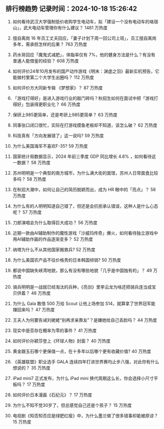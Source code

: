 
## 排行榜趋势 记录时间：2024-10-18 15:26:42
  
  1. 如何看待武汉大学强制低价收购学生电动车，拟「建设一个没有电动车的珞珈山」，武大电动车管理你有什么建议？ 1481 万热度
    
  2. 擅自离岗 16 年员工丈夫回应，「妻子计划下周一回公司上班」，员工擅自离岗多年，需承担怎样的后果？ 763 万热度
    
  3. 药水哥回应「魔鬼式减肥」，体脂率仅有 7%，他的健身方法是什么？有没有普通人能借鉴的经验？ 608 万热度
    
  4. 如何评价24年10月发布的国产动作游戏《明末：渊虚之羽》最新实机预告，它能做村里第二个大学生出圈吗？ 112 万热度
    
  5. 如何评价方大同新专辑 《梦想家》？ 87 万热度
    
  6. 「游戏打得好」是进入游戏行业的敲门砖吗？秋招生如何在面试中把「游戏打得好」包装得更职业化？ 66 万热度
    
  7. 保研上985更简单，还是考研上985更简单？ 63 万热度
    
  8. 同事张口闭口很忙，实际在打游戏摸鱼老板却不知道，该怎么破？ 62 万热度
    
  9. 科技真有「方向发展错了」这一说吗? 59 万热度
    
  10. 为什么美国海军不喜欢F-35? 59 万热度
    
  11. 国家统计局数据显示，2024 年前三季度 GDP 同比增长 4.8% ，如何看待这一数据？ 58 万热度
    
  12. 苏州明明是一个典型的南方城市，为什么满大街的面馆，苏州人日常面食比较多吗？ 58 万热度
    
  13. 在秋招大潮中，如何让自己的简历脱颖而出，成为 HR 眼中的「亮点」？ 58 万热度
    
  14. 为什么有的人明明知道自己错了，但还是会抗拒承认错误，这种人是什么心态呢？ 57 万热度
    
  15. 刀郎演唱会为什么取得巨大成功？ 56 万热度
    
  16. 近期一款由AI辅助制作的魔性游戏「沙威玛传奇」爆火，如何看待独立游戏中用AI辅助作画的作品逐渐变多？ 52 万热度
    
  17. 纳塔为什么不从其他国家搬救兵? 52 万热度
    
  18. 为什么美国农产品不往价格贵的日本韩国倾销? 50 万热度
    
  19. 都说中国缺失峡湾地貌，那么有没有哪些地貌「几乎是中国独有的」？ 49 万热度
    
  20. 骑兵明明是一战就已经淘汰的兵种，《亮剑》里李云龙为啥还把骑兵连当成宝贝供着？ 48 万热度
    
  21. 为什么 Gala 敢借 500 万给 Scout 让他上场参加 S14，就算拿了世界冠军能赚回来吗？ 47 万热度
    
  22. 王夫人为何要告诫刘姥姥“别再求亲靠友”？是嫌她给自己丢脸吗？ 44 万热度
    
  23. 现实中是否存在概率为零的事件？ 41 万热度
    
  24. 如何评价孙颖莎登上《环球人物》封面？ 40 万热度
    
  25. 黄金跟玉石哪个更保值一点，在十多年以后哪个更有收藏价值? 40 万热度
    
  26. 《英雄联盟》职业选手 GALA 连续四年打进世界赛均止步八强，对此你有什么想说的？ 35 万热度
    
  27. iPad mini7 正式发布，为什么 iPad mini 换代周期这么长，你会选择小尺寸平板吗？ 17 万热度
    
  28. 如何评价日本漫画《石纪元》？ 17 万热度
    
  29. 为什么不知不觉30岁了，但总感觉自己还是个孩子？ 15 万热度
    
  30. 电视剧《知否知否应是绿肥红瘦》中，为什么墨兰做了很多错事却能被原谅？ 15 万热度
    